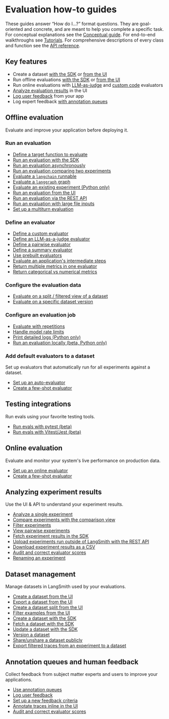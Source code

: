 # Evaluation how-to guides

These guides answer “How do I…?” format questions.
They are goal-oriented and concrete, and are meant to help you complete a specific task.
For conceptual explanations see the [Conceptual guide](./concepts).
For end-to-end walkthroughs see [Tutorials](./tutorials).
For comprehensive descriptions of every class and function see the [API reference](https://langsmith-sdk.readthedocs.io/en/latest/evaluation.html).

## Key features
- Create a dataset [with the SDK](./how_to_guides/manage_datasets_programmatically#create-a-dataset) or [from the UI](./how_to_guides/manage_datasets_in_application#set-up-your-dataset)
- Run offline evaluations [with the SDK](./how_to_guides/evaluate_llm_application) or [from the UI](./how_to_guides/run_evaluation_from_prompt_playground)
- Run online evaluations with [LLM-as-judge](../../observability/how_to_guides/online_evaluations#configure-llm-as-judge-evaluators) and [custom code](../../observability/how_to_guides/online_evaluations#configure-custom-code-evaluators) evaluators
- [Analyze evaluation results](./how_to_guides/analyze_single_experiment) in the UI
- [Log user feedback](./how_to_guides/attach_user_feedback) from your app
- Log expert feedback [with annotation queues](./how_to_guides/annotation_queues)

## Offline evaluation

Evaluate and improve your application before deploying it.

### Run an evaluation

- [Define a target function to evaluate](./how_to_guides/define_target)
- [Run an evaluation with the SDK](./how_to_guides/evaluate_llm_application)
- [Run an evaluation asynchronously](./how_to_guides/async)
- [Run an evaluation comparing two experiments](./how_to_guides/evaluate_pairwise)
- [Evaluate a `langchain` runnable](./how_to_guides/langchain_runnable)
- [Evaluate a `langgraph` graph](./how_to_guides/langgraph)
- [Evaluate an existing experiment (Python only)](./how_to_guides/evaluate_existing_experiment)
- [Run an evaluation from the UI](./how_to_guides/run_evaluation_from_prompt_playground)
- [Run an evaluation via the REST API](./how_to_guides/run_evals_api_only)
- [Run an evaluation with large file inputs](./how_to_guides/evaluate_with_attachments)
- [Set up a multiturn evaluation](./how_to_guides/multiturn_evaluation)

### Define an evaluator

- [Define a custom evaluator](./how_to_guides/custom_evaluator)
- [Define an LLM-as-a-judge evaluator](./how_to_guides/llm_as_judge)
- [Define a pairwise evaluator](./how_to_guides/evaluate_pairwise)
- [Define a summary evaluator](./how_to_guides/summary)
- [Use prebuilt evaluators](./how_to_guides/prebuilt_evaluators)
- [Evaluate an application's intermediate steps](./how_to_guides/evaluate_on_intermediate_steps)
- [Return multiple metrics in one evaluator](./how_to_guides/multiple_scores)
- [Return categorical vs numerical metrics](./how_to_guides/metric_type)

### Configure the evaluation data

- [Evaluate on a split / filtered view of a dataset](./how_to_guides/dataset_subset)
- [Evaluate on a specific dataset version](./how_to_guides/dataset_version)

### Configure an evaluation job

- [Evaluate with repetitions](./how_to_guides/repetition)
- [Handle model rate limits](./how_to_guides/rate_limiting)
- [Print detailed logs (Python only)](../../observability/how_to_guides/output_detailed_logs)
- [Run an evaluation locally (beta, Python only)](./how_to_guides/local)

### Add default evaluators to a dataset

Set up evaluators that automatically run for all experiments against a dataset.

- [Set up an auto-evaluator](./how_to_guides/bind_evaluator_to_dataset)
- [Create a few-shot evaluator](./how_to_guides/create_few_shot_evaluators)

## Testing integrations

Run evals using your favorite testing tools.

- [Run evals with pytest (beta)](./how_to_guides/pytest)
- [Run evals with Vitest/Jest (beta)](./how_to_guides/vitest_jest)

## Online evaluation

Evaluate and monitor your system's live performance on production data.

- [Set up an online evaluator](/observability/how_to_guides/online_evaluations#get-started-with-online-evaluators)
- [Create a few-shot evaluator](./how_to_guides/create_few_shot_evaluators)

## Analyzing experiment results

Use the UI & API to understand your experiment results.

- [Analyze a single experiment](./how_to_guides/analyze_single_experiment)
- [Compare experiments with the comparison view](./how_to_guides/compare_experiment_results)
- [Filter experiments](./how_to_guides/filter_experiments_ui)
- [View pairwise experiments](./how_to_guides/evaluate_pairwise#view-pairwise-experiments)
- [Fetch experiment results in the SDK](./how_to_guides/fetch_perf_metrics_experiment)
- [Upload experiments run outside of LangSmith with the REST API](./how_to_guides/upload_existing_experiments)
- [Download experiment results as a CSV](./how_to_guides/download_experiment_results_as_csv)
- [Audit and correct evaluator scores](./how_to_guides/audit_evaluator_scores)
- [Renaming an experiment](./how_to_guides/renaming_experiment)

## Dataset management

Manage datasets in LangSmith used by your evaluations.

- [Create a dataset from the UI](./how_to_guides/manage_datasets_in_application#set-up-your-dataset)
- [Export a dataset from the UI](./how_to_guides/manage_datasets_in_application#export-a-dataset)
- [Create a dataset split from the UI](./how_to_guides/manage_datasets_in_application#create-and-manage-dataset-splits)
- [Filter examples from the UI](./how_to_guides/manage_datasets_in_application#filter-examples)
- [Create a dataset with the SDK](./how_to_guides/manage_datasets_programmatically#create-a-dataset)
- [Fetch a dataset with the SDK](./how_to_guides/manage_datasets_programmatically#fetch-datasets)
- [Update a dataset with the SDK](./how_to_guides/manage_datasets_programmatically#update-examples)
- [Version a dataset](./how_to_guides/version_datasets)
- [Share/unshare a dataset publicly](./how_to_guides/share_dataset)
- [Export filtered traces from an experiment to a dataset](./how_to_guides/export_filtered_traces_to_dataset)

## Annotation queues and human feedback

Collect feedback from subject matter experts and users to improve your applications.

- [Use annotation queues](./how_to_guides/annotation_queues)
- [Log user feedback](./how_to_guides/attach_user_feedback)
- [Set up a new feedback criteria](./how_to_guides/set_up_feedback_criteria)
- [Annotate traces inline in the UI](./how_to_guides/annotate_traces_inline)
- [Audit and correct evaluator scores](./how_to_guides/audit_evaluator_scores)
